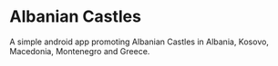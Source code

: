 # Albanian Castles
A simple android app promoting Albanian Castles in Albania, Kosovo, Macedonia, Montenegro and Greece. 
